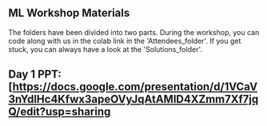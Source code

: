 ## ML Workshop Materials
The folders have been divided into two parts. During the workshop, you can code along with us in the colab link in the 'Attendees_folder'. If you get stuck, you can always have a look at the 'Solutions_folder'.

## Day 1 PPT: [https://docs.google.com/presentation/d/1VCaV3nYdlHc4Kfwx3apeOVyJqAtAMlD4XZmm7Xf7jqQ/edit?usp=sharing
